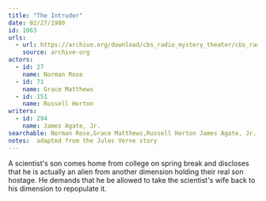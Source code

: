 ```yaml
---
title: "The Intruder"
date: 02/27/1980
id: 1063
urls: 
  - url: https://archive.org/download/cbs_radio_mystery_theater/cbs_radio_mystery_theater-1051-1100.zip/cbs_radio_mystery_theater-1051-1100%2Fcbsrmt_1063_the_intruder.mp3
    source: archive-org
actors:  
  - id: 27
    name: Norman Rose  
  - id: 71
    name: Grace Matthews  
  - id: 151
    name: Russell Horton
writers:  
  - id: 294
    name: James Agate, Jr.
searchable: Norman Rose,Grace Matthews,Russell Horton James Agate, Jr.
notes:  adapted from the Jules Verne story
---
```

A scientist's son comes home from college on spring break and discloses that he is actually an alien from another dimension holding their real son hostage. He demands that he be allowed to take the scientist's wife back to his dimension to repopulate it.